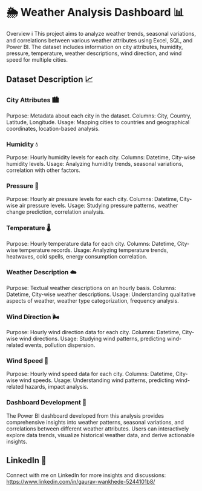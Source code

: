 # 🌦️ Weather Analysis Dashboard 📊
Overview ℹ️
This project aims to analyze weather trends, seasonal variations, and correlations between various weather attributes using Excel, SQL, and Power BI. 
The dataset includes information on city attributes, humidity, pressure, temperature, weather descriptions, wind direction, and wind speed for multiple cities.

## Dataset Description 📈

### City Attributes 🏙️
Purpose: Metadata about each city in the dataset.
Columns: City, Country, Latitude, Longitude.
Usage: Mapping cities to countries and geographical coordinates, location-based analysis.

### Humidity 💧
Purpose: Hourly humidity levels for each city.
Columns: Datetime, City-wise humidity levels.
Usage: Analyzing humidity trends, seasonal variations, correlation with other factors.

### Pressure 💨
Purpose: Hourly air pressure levels for each city.
Columns: Datetime, City-wise air pressure levels.
Usage: Studying pressure patterns, weather change prediction, correlation analysis.

### Temperature 🌡️
Purpose: Hourly temperature data for each city.
Columns: Datetime, City-wise temperature records.
Usage: Analyzing temperature trends, heatwaves, cold spells, energy consumption correlation.

### Weather Description ☁️
Purpose: Textual weather descriptions on an hourly basis.
Columns: Datetime, City-wise weather descriptions.
Usage: Understanding qualitative aspects of weather, weather type categorization, frequency analysis.

### Wind Direction 🌬️
Purpose: Hourly wind direction data for each city.
Columns: Datetime, City-wise wind directions.
Usage: Studying wind patterns, predicting wind-related events, pollution dispersion.

### Wind Speed 💨
Purpose: Hourly wind speed data for each city.
Columns: Datetime, City-wise wind speeds.
Usage: Understanding wind patterns, predicting wind-related hazards, impact analysis.

### Dashboard Development 🚀
The Power BI dashboard developed from this analysis provides comprehensive insights into weather patterns, seasonal variations, and correlations between different weather attributes. 
Users can interactively explore data trends, visualize historical weather data, and derive actionable insights.

## LinkedIn 🔗
Connect with me on LinkedIn for more insights and discussions: https://www.linkedin.com/in/gaurav-wankhede-5244101b8/


